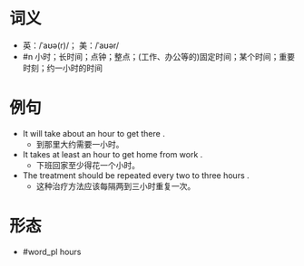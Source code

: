 # 词义
- 英：/ˈaʊə(r)/； 美：/ˈaʊər/
- #n 小时；长时间；点钟；整点；(工作、办公等的)固定时间；某个时间；重要时刻；约一小时的时间
# 例句
- It will take about an hour to get there .
	- 到那里大约需要一小时。
- It takes at least an hour to get home from work .
	- 下班回家至少得花一个小时。
- The treatment should be repeated every two to three hours .
	- 这种治疗方法应该每隔两到三小时重复一次。
# 形态
- #word_pl hours

